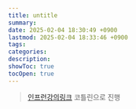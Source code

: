 ```yaml
---
title: untitle
summary: 
date: 2025-02-04 18:30:49 +0900
lastmod: 2025-02-04 18:33:46 +0900
tags: 
categories: 
description: 
showToc: true
tocOpen: true
---
```


> [인프런강의링크](https://www.inflearn.com/course/%EC%8A%A4%ED%94%84%EB%A7%81%EB%B6%80%ED%8A%B8%EB%A1%9C-%EB%8C%80%EA%B7%9C%EB%AA%A8-%EC%8B%9C%EC%8A%A4%ED%85%9C%EC%84%A4%EA%B3%84-%EA%B2%8C%EC%8B%9C%ED%8C%90/dashboard)
> 코틀린으로 진행


